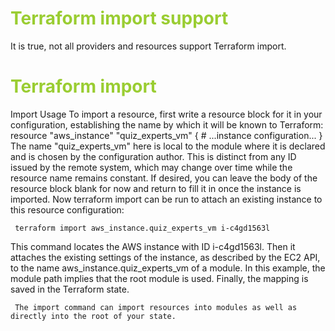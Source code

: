 <h1 style='color:yellowgreen'>Terraform import support</h1>
 It is true, not all providers and resources support Terraform import.<br>

<h1 style='color:yellowgreen'>Terraform import </h1>
 Import Usage
 To import a resource, first write a resource block for it in your configuration, establishing the name by which it will be known to Terraform:
 resource "aws_instance" "quiz_experts_vm" {
     # ...instance configuration...
 }
 The name "quiz_experts_vm" here is local to the module where it is declared and is chosen by the configuration author. This is distinct from any ID issued by the remote system, which may change over time while the resource name remains constant.
 If desired, you can leave the body of the resource block blank for now and return to fill it in once the instance is imported.
 Now terraform import can be run to attach an existing instance to this resource configuration:

` terraform import aws_instance.quiz_experts_vm i-c4gd1563l`

This command locates the AWS instance with ID i-c4gd1563l. Then it attaches the existing settings of the instance, as described by the EC2 API, to the name aws_instance.quiz_experts_vm of a module. In this example, the module path implies that the root module is used. Finally, the mapping is saved in the Terraform state.

` The import command can import resources into modules as well as directly into the root of your state.`
